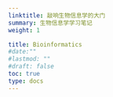 ```yaml
---
linktitle: 敲响生物信息学的大门
summary: 生物信息学学习笔记
weight: 1

title: Bioinformatics
#date:""
#lastmod: ""
#draft: false
toc: true
type: docs
---
```



